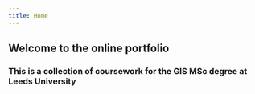 ```yaml
---
title: Home
---
```


## Welcome to the online portfolio
### This is a collection of coursework for the GIS MSc degree at Leeds University 
